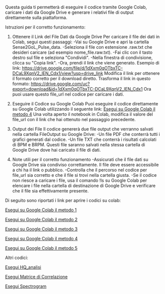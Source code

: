 Questa guida ti permetterà di eseguire il codice tramite Google Colab, caricare i dati da Google Drive e generare i relativi file di output direttamente sulla piattaforma. 

Istruzioni per il corretto funzionamento:
1. Ottenere il Link del File Dati da Google Drive
Per caricare il file dei dati in Colab, segui questi passaggi:
-Vai su Google Drive e apri la cartella Sense2GoL_Pulse_data.
-Seleziona il file con estensione .raw.txt che desideri caricare (ad esempio nome_file.raw.txt).
-Fai clic con il tasto destro sul file e seleziona "Condividi".
-Nella finestra di condivisione, clicca su "Copia link".
-Ora, prendi il link che viene generato. Esempio di link: https://drive.google.com/file/d/1dXxm0qOTbxTC-DCaL9XqnV2_lEN_Cdx1/view?usp=drive_link
Modifica il link per ottenere il formato corretto per il download diretto. Trasforma il link in questo formato: https://drive.google.com/uc?export=download&id=1dXxm0qOTbxTC-DCaL9XqnV2_lEN_Cdx1
Ora puoi usare questo file_url nel codice per caricare i dati.

2. Eseguire il Codice su Google Colab
Puoi eseguire il codice direttamente su Google Colab utilizzando il seguente link:
[Esegui su Google Colab il metodo 4](https://colab.research.google.com/github/microlab-unibg/Sense2Gol-Pulse-vital-Parameters/blob/Caricamento-file-e-collegamento-al-drive/MetodiDiRimozione/RImozione_Metodo4.ipynb)
Una volta aperto il notebook in Colab, modifica il valore del file_url con il link che hai ottenuto nel passaggio precedente.

3. Output dei File
Il codice genererà due file output che verranno salvati nella cartella FileOutput su Google Drive:
-Un file PDF che conterrà tutti i grafici generati dal codice.
-Un file TXT che conterrà i risultati calcolati di BPM e BRPM.
Questi file saranno salvati nella stessa cartella di Google Drive dove hai caricato il file di dati.

4. Note utili per il corretto funzionamento
-Assicurati che il file dati su Google Drive sia condiviso correttamente. Il file deve essere accessibile a chi ha il link o pubblico.
-Controlla che il percorso nel codice per file_url sia corretto e che il file si trovi nella cartella giusta.
-Se il codice non riesce a caricare i file, usa il comando !ls su Google Colab per elencare i file nella cartella di destinazione di Google Drive e verificare che il file sia effettivamente presente.


Di seguito sono riportati i link per aprire i codici su colab:

[Esegui su Google Colab il metodo 1](https://colab.research.google.com/github/microlab-unibg/Sense2Gol-Pulse-vital-Parameters/blob/Caricamento-file-e-collegamento-al-drive/MetodiDiRimozione/Rimozione_Metodo1_def.ipynb)

[Esegui su Google Colab il metodo 2](https://colab.research.google.com/github/microlab-unibg/Sense2Gol-Pulse-vital-Parameters/blob/Caricamento-file-e-collegamento-al-drive/MetodiDiRimozione/Rimozione_Metodo2_def.ipynb)

[Esegui su Google Colab il metodo 3](https://colab.research.google.com/github/microlab-unibg/Sense2Gol-Pulse-vital-Parameters/blob/Caricamento-file-e-collegamento-al-drive/MetodiDiRimozione/Rimozione_Metodo3_def.ipynb)

[Esegui su Google Colab il metodo 4](https://colab.research.google.com/github/microlab-unibg/Sense2Gol-Pulse-vital-Parameters/blob/Caricamento-file-e-collegamento-al-drive/MetodiDiRimozione/RImozione_Metodo4_def.ipynb)

[Esegui su Google Colab il metodo 5](https://colab.research.google.com/github/microlab-unibg/Sense2Gol-Pulse-vital-Parameters/blob/Caricamento-file-e-collegamento-al-drive/MetodiDiRimozione/RImozione_Metodo5_def.ipynb)


Altri codici: 

[Esegui HQ_analisi](https://colab.research.google.com/github/microlab-unibg/Sense2Gol-Pulse-vital-Parameters/blob/Caricamento-file-e-collegamento-al-drive/HQ_analisi_def.ipynb)

[Esegui Matrice di Correlazione](https://colab.research.google.com/github/microlab-unibg/Sense2Gol-Pulse-vital-Parameters/blob/Caricamento-file-e-collegamento-al-drive/Marice_Correlazione_def.ipynb)

[Esegui Spectrogram](https://colab.research.google.com/github/microlab-unibg/Sense2Gol-Pulse-vital-Parameters/blob/Caricamento-file-e-collegamento-al-drive/Updated_Spectrogram.ipynb)

